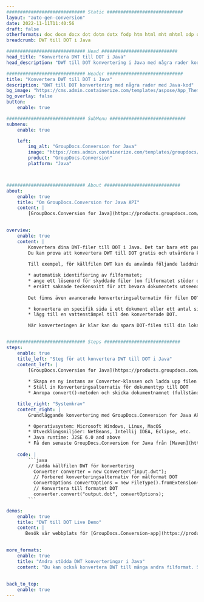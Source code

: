 ```yaml
---
############################# Static ############################
layout: "auto-gen-conversion"
date: 2022-11-11T11:40:56
draft: false
otherformats: doc docm docx dot dotm dotx fodp htm html mht mhtml odp odt otp pot potm potx pps ppsm ppsx ppt pptm pptx rtf
breadcrumb: DWT till DOT i Java

############################# Head ############################
head_title: "Konvertera DWT till DOT i Java"
head_description: "DWT till DOT konvertering i Java med några rader kod. Konvertera över 160 filformat med hjälp av GroupDocs dokumentkonverterings-API för Java"

############################# Header ############################
title: "Konvertera DWT till DOT i Java"
description: "DWT till DOT konvertering med några rader med Java-kod"
bg_image: "https://cms.admin.containerize.com/templates/aspose/App_Themes/V3/images/bg/header1.png"
bg_overlay: false
button:
    enable: true

############################# SubMenu ############################
submenu:
    enable: true

    left:
        img_alt: "GroupDocs.Conversion for Java"
        image: "https://cms.admin.containerize.com/templates/groupdocs/images/product-logos/90x90-noborder/groupdocs-conversion-java.png"
        product: "GroupDocs.Conversion"
        platform: "Java"



############################# About ############################
about:
    enable: true
    title: "Om GroupDocs.Conversion for Java API"
    content: |
        [GroupDocs.Conversion for Java](https://products.groupdocs.com/conversion/java/) är ett avancerat filformatkonverterings-API för konvertering mellan populära bild- och dokumentformat som Microsoft Office, OpenDocument, PDF, HTML, e-post, CAD. och mycket mer med bara några rader kod. Det inbyggda API:t upptäcker automatiskt formaten för originaldokumenten och erbjuder många alternativ för att anpassa de konverterade dokumenten. Tillsammans med funktionen att extrahera information från ett dokument, stöder den också cachelagring av konverteringsresultaten till den lokala disken som standard. Men alla typer av cachelagring kan stödjas genom att implementera lämpliga gränssnitt - Amazon S3, Dropbox, Google Drive, Windows Azure, Reddis eller andra.
    

overview:
    enable: true
    content: |
        Konvertera dina DWT-filer till DOT i Java. Det tar bara ett par rader med Java-kod på valfri plattform, som Windows, Linux, macOS.
        Du kan prova att konvertera DWT till DOT gratis och utvärdera kvaliteten på konverteringsresultaten. Tillsammans med enkla filkonverteringsskript kan du prova mer sofistikerade alternativ för att ladda källfilen DWT och lagra DOT-utdata. 
        
        Till exempel, för källfilen DWT kan du använda följande laddningsalternativ:

        * automatisk identifiering av filformatet;
        * ange ett lösenord för skyddade filer (om filformatet stöder det);
        * ersätt saknade teckensnitt för att bevara dokumentets utseende.
        
        Det finns även avancerade konverteringsalternativ för filen DOT:

        * konvertera en specifik sida i ett dokument eller ett antal sidor;
        * lägg till en vattenstämpel till den konverterade DOT.

        När konverteringen är klar kan du spara DOT-filen till din lokala filsökväg eller till tredje parts lagring såsom FTP, Amazon S3, Google Drive, Dropbox etc. Observera - för att konvertera DWT till DOT behöver du inte installera någon ytterligare programvara, såsom MS Office, Open Office, Adobe Acrobat Reader etc.


############################# Steps ############################
steps:
    enable: true
    title_left: "Steg för att konvertera DWT till DOT i Java"
    content_left: |
        [GroupDocs.Conversion for Java](https://products.groupdocs.com/conversion/java/) låter utvecklare enkelt konvertera DWT fil till DOT med några rader kod.
        
        * Skapa en ny instans av Converter-klassen och ladda upp filen DWT med den fullständiga sökvägen
        * Ställ in Konverteringsalternativ för dokumenttyp till DOT
        * Anropa convert()-metoden och skicka dokumentnamnet (fullständig sökväg) och formatet (DOT) som en parameter

    title_right: "Systemkrav"
    content_right: |
        Grundläggande konvertering med GroupDocs.Conversion for Java API kan göras med bara några rader kod. Våra API:er stöds på alla större plattformar och operativsystem. Innan du kör koden nedan, se till att du har följande förutsättningar installerade på ditt system.

        * Operativsystem: Microsoft Windows, Linux, MacOS
        * Utvecklingsmiljöer: NetBeans, Intellij IDEA, Eclipse, etc.
        * Java runtime: J2SE 6.0 and above
        * Få den senaste GroupDocs.Conversion for Java från [Maven](https://repository.groupdocs.com/webapp/#/artifacts/browse/tree/General/repo/com/groupdocs/groupdocs-conversion)
         
    code: |
        ```java    
        // Ladda källfilen DWT för konvertering
          Converter converter = new Converter("input.dwt");
          // Förbered konverteringsalternativ för målformat DOT
          ConvertOptions convertOptions = new FileType().fromExtension("dot").getConvertOptions();
          // Konvertera till formatet DOT
          converter.convert("output.dot", convertOptions);
        ```

demos:
    enable: true
    title: "DWT till DOT Live Demo"
    content: |
       Besök vår webbplats för [GroupDocs.Conversion-app](https://products.groupdocs.app/conversion/family) och försök konvertera DWT till DOT nu. Den kostnadsfria demon har följande fördelar
          

more_formats:
    enable: true
    title: "Andra stödda DWT konverteringar i Java"
    content: "Du kan också konvertera DWT till många andra filformat. Se listan nedan."
       
       
back_to_top:
    enable: true
---
```

